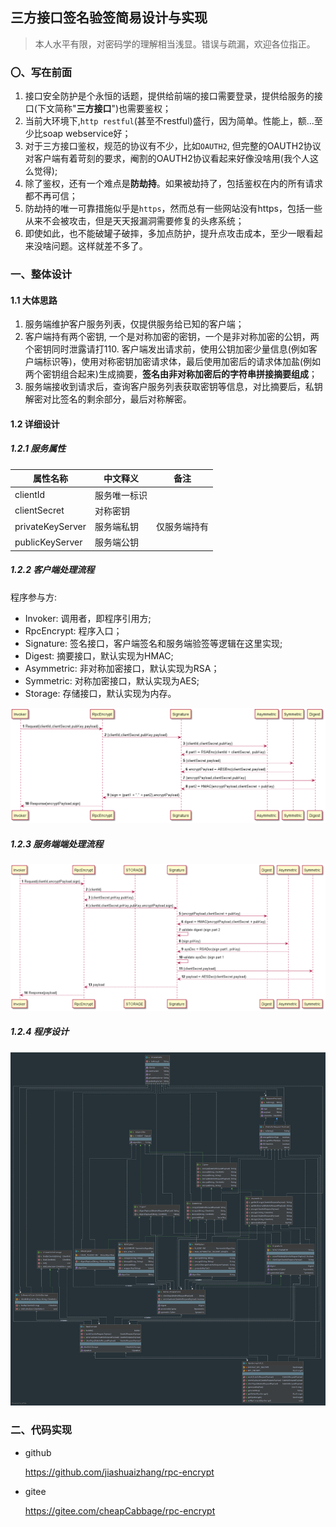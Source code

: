 ## 三方接口签名验签简易设计与实现

> 本人水平有限，对密码学的理解相当浅显。错误与疏漏，欢迎各位指正。

### 〇、写在前面

1. 接口安全防护是个永恒的话题，提供给前端的接口需要登录，提供给服务的接口(下文简称"**三方接口**")也需要鉴权；
2. 当前大环境下,`http restful`(甚至不restful)盛行，因为简单。性能上，额...至少比soap webservice好；
3. 对于三方接口鉴权，规范的协议有不少，比如`OAUTH2`, 但完整的OAUTH2协议对客户端有着苛刻的要求，阉割的OAUTH2协议看起来好像没啥用(我个人这么觉得);
4. 除了鉴权，还有一个难点是**防劫持**。如果被劫持了，包括鉴权在内的所有请求都不再可信；
5. 防劫持的唯一可靠措施似乎是`https`，然而总有一些网站没有https，包括一些从来不会被攻击，但是天天报漏洞需要修复的头疼系统；
6. 即使如此，也不能破罐子破摔，多加点防护，提升点攻击成本，至少一眼看起来没啥问题。这样就差不多了。

### 一、整体设计

#### 1.1 大体思路

1. 服务端维护客户服务列表，仅提供服务给已知的客户端；
2. 客户端持有两个密钥, 一个是对称加密的密钥，一个是非对称加密的公钥，两个密钥同时泄露请打110. 客户端发出请求前，使用公钥加密少量信息(例如客户端标识等)，使用对称密钥加密请求体，最后使用加密后的请求体加盐(例如两个密钥组合起来)生成摘要，**签名由非对称加密后的字符串拼接摘要组成**；
3. 服务端接收到请求后，查询客户服务列表获取密钥等信息，对比摘要后，私钥解密对比签名的剩余部分，最后对称解密。

#### 1.2 详细设计 

##### 1.2.1 服务属性

| 属性名称         | 中文释义     | 备注         |
| ---------------- | ------------ | ------------ |
| clientId         | 服务唯一标识 |              |
| clientSecret     | 对称密钥     |              |
| privateKeyServer | 服务端私钥   | 仅服务端持有 |
| publicKeyServer  | 服务端公钥   |              |

##### 1.2.2 客户端处理流程

程序参与方:
- Invoker: 调用者，即程序引用方;
- RpcEncrypt: 程序入口；
- Signature: 签名接口，客户端签名和服务端验签等逻辑在这里实现; 
- Digest: 摘要接口，默认实现为HMAC;
- Asymmetric: 非对称加密接口，默认实现为RSA；
- Symmetric: 对称加密接口，默认实现为AES;
- Storage: 存储接口，默认实现为内存。

![client_sign](src/test/resources/client_sign.png)

##### 1.2.3 服务端端处理流程

![server_validate](src/test/resources/server_validate.png)

##### 1.2.4 程序设计
![UML](src/test/resources/UML.png)

### 二、代码实现

- github

  https://github.com/jiashuaizhang/rpc-encrypt

- gitee

  https://gitee.com/cheapCabbage/rpc-encrypt
